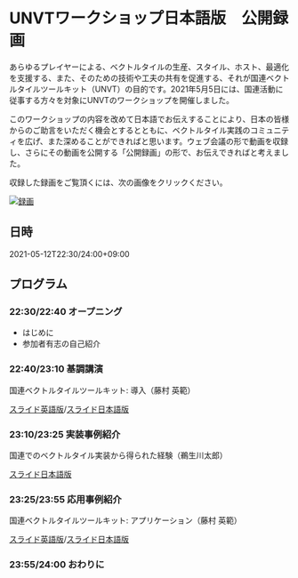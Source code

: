# UNVTワークショップ日本語版　公開録画

あらゆるプレイヤーによる、ベクトルタイルの生産、スタイル、ホスト、最適化を支援する、また、そのための技術や工夫の共有を促進する、それが国連ベクトルタイルツールキット（UNVT）の目的です。2021年5月5日には、国連活動に従事する方々を対象にUNVTのワークショップを開催しました。  

このワークショップの内容を改めて日本語でお伝えすることにより、日本の皆様からのご助言をいただく機会とするとともに、ベクトルタイル実践のコミュニティを広げ、また深めることができればと思います。ウェブ会議の形で動画を収録し、さらにその動画を公開する「公開録画」の形で、お伝えできればと考えました。

収録した録画をご覧頂くには、次の画像をクリックください。

[![録画](https://img.youtube.com/vi/bZP_rF7cvS0/0.jpg)](https://www.youtube.com/watch?v=bZP_rF7cvS0)

## 日時
2021-05-12T22:30/24:00+09:00

## プログラム

### 22:30/22:40 オープニング
- はじめに
- 参加者有志の自己紹介

### 22:40/23:10 基調講演
国連ベクトルタイルツールキット: 導入（藤村 英範）

[スライド英語版](https://speakerdeck.com/hfu/unvt-workshop-introduction-and-application)/[スライド日本語版](https://speakerdeck.com/hfu/unvtwakusiyotupu-ri-ben-yu-ban)

### 23:10/23:25 実装事例紹介
国連でのベクトルタイル実装から得られた経験（鵜生川太郎）

[スライド日本語版](https://speakerdeck.com/ubukawa/lessons-from-unvt-deployment-effort-in-un-in-japanese)

### 23:25/23:55 応用事例紹介
国連ベクトルタイルツールキット: アプリケーション（藤村 英範）

[スライド英語版](https://speakerdeck.com/hfu/unvt-workshop-introduction-and-application?slide=34)/[スライド日本語版](https://speakerdeck.com/hfu/unvtwakusiyotupu-ri-ben-yu-ban?slide=36)

### 23:55/24:00 おわりに
